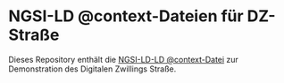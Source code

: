 # NGSI-LD @context-Dateien für DZ-Straße

Dieses Repository enthält die [NGSI-LD-LD @context-Datei](context-ngsi.jsonld) zur Demonstration des Digitalen Zwillings Straße.